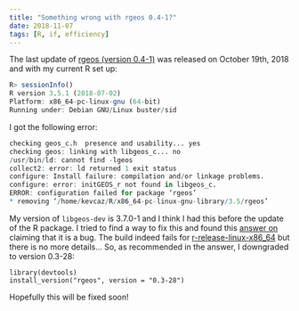 ```yaml
---
title: "Something wrong with rgeos 0.4-1?"
date: 2018-11-07
tags: [R, if, efficiency]
---
```


The last update of [rgeos (version 0.4-1)](https://cran.r-project.org/web/packages/rgeos/index.html)
was released on October 19th, 2018 and with my current R set up:

```R
R> sessionInfo()
R version 3.5.1 (2018-07-02)
Platform: x86_64-pc-linux-gnu (64-bit)
Running under: Debian GNU/Linux buster/sid
```

I got the following error:

```R
checking geos_c.h  presence and usability... yes
checking geos: linking with libgeos_c... no
/usr/bin/ld: cannot find -lgeos
collect2: error: ld returned 1 exit status
configure: Install failure: compilation and/or linkage problems.
configure: error: initGEOS_r not found in libgeos_c.
ERROR: configuration failed for package ‘rgeos’
* removing ‘/home/kevcaz/R/x86_64-pc-linux-gnu-library/3.5/rgeos’
```

My version of `libgeos-dev` is 3.7.0-1 and I think I had this before
the update of the R package. I tried to find a way to fix this and found this
[answer on <i class="fa fa-stack-overflow" aria-hidden="true"></i>](https://stackoverflow.com/questions/52922060/rgeos-package-installation-error-on-linux-google-compute-instance-r) claiming that it is a bug. The build indeed fails for [r-release-linux-x86_64](https://cran.r-project.org/web/checks/check_results_rgeos.html)
but there is no more details... So, as recommended in the answer, I downgraded
to version 0.3-28:

```
library(devtools)
install_version("rgeos", version = "0.3-28")
```

Hopefully this will be fixed soon!
